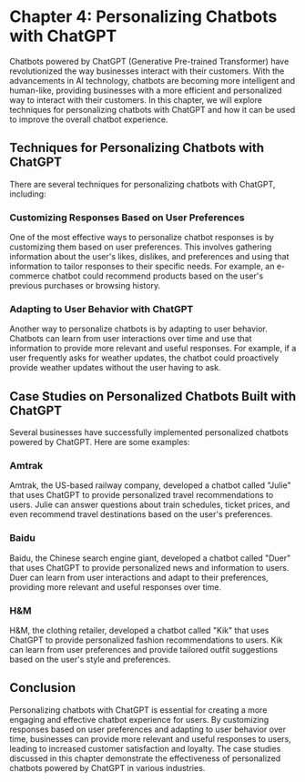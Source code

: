 Chapter 4: Personalizing Chatbots with ChatGPT
==============================================

Chatbots powered by ChatGPT (Generative Pre-trained Transformer) have revolutionized the way businesses interact with their customers. With the advancements in AI technology, chatbots are becoming more intelligent and human-like, providing businesses with a more efficient and personalized way to interact with their customers. In this chapter, we will explore techniques for personalizing chatbots with ChatGPT and how it can be used to improve the overall chatbot experience.

Techniques for Personalizing Chatbots with ChatGPT
--------------------------------------------------

There are several techniques for personalizing chatbots with ChatGPT, including:

### Customizing Responses Based on User Preferences

One of the most effective ways to personalize chatbot responses is by customizing them based on user preferences. This involves gathering information about the user's likes, dislikes, and preferences and using that information to tailor responses to their specific needs. For example, an e-commerce chatbot could recommend products based on the user's previous purchases or browsing history.

### Adapting to User Behavior with ChatGPT

Another way to personalize chatbots is by adapting to user behavior. Chatbots can learn from user interactions over time and use that information to provide more relevant and useful responses. For example, if a user frequently asks for weather updates, the chatbot could proactively provide weather updates without the user having to ask.

Case Studies on Personalized Chatbots Built with ChatGPT
--------------------------------------------------------

Several businesses have successfully implemented personalized chatbots powered by ChatGPT. Here are some examples:

### Amtrak

Amtrak, the US-based railway company, developed a chatbot called "Julie" that uses ChatGPT to provide personalized travel recommendations to users. Julie can answer questions about train schedules, ticket prices, and even recommend travel destinations based on the user's preferences.

### Baidu

Baidu, the Chinese search engine giant, developed a chatbot called "Duer" that uses ChatGPT to provide personalized news and information to users. Duer can learn from user interactions and adapt to their preferences, providing more relevant and useful responses over time.

### H\&M

H\&M, the clothing retailer, developed a chatbot called "Kik" that uses ChatGPT to provide personalized fashion recommendations to users. Kik can learn from user preferences and provide tailored outfit suggestions based on the user's style and preferences.

Conclusion
----------

Personalizing chatbots with ChatGPT is essential for creating a more engaging and effective chatbot experience for users. By customizing responses based on user preferences and adapting to user behavior over time, businesses can provide more relevant and useful responses to users, leading to increased customer satisfaction and loyalty. The case studies discussed in this chapter demonstrate the effectiveness of personalized chatbots powered by ChatGPT in various industries.
